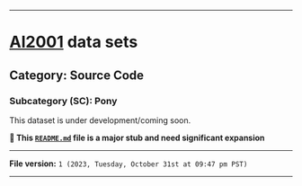 
***

# [AI2001](https://github.com/seanpm2001/AI2001/) data sets

## Category: Source Code

### Subcategory (SC): Pony

This dataset is under development/coming soon.

**🌱️ This [`README.md`](/README.md) file is a major stub and need significant expansion**

***

**File version:** `1 (2023, Tuesday, October 31st at 09:47 pm PST)`

***
